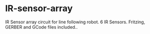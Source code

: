 # IR-sensor-array

IR Sensor array circuit for line following robot.
6 IR Sensors.
Fritzing, GERBER and GCode files included..
